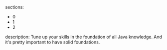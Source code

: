 sections:
  - 0
  - 1
  - 2
  
description: Tune up your skills in the foundation of all Java knowledge. And it's pretty important to have solid foundations.
